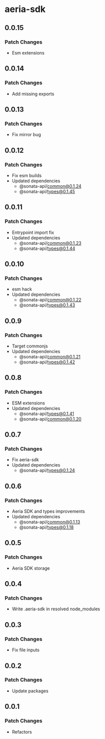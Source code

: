 # aeria-sdk

## 0.0.15

### Patch Changes

- Esm extensions

## 0.0.14

### Patch Changes

- Add missing exports

## 0.0.13

### Patch Changes

- Fix mirror bug

## 0.0.12

### Patch Changes

- Fix esm builds
- Updated dependencies
  - @sonata-api/common@0.1.24
  - @sonata-api/types@0.1.45

## 0.0.11

### Patch Changes

- Entrypoint import fix
- Updated dependencies
  - @sonata-api/common@0.1.23
  - @sonata-api/types@0.1.44

## 0.0.10

### Patch Changes

- esm hack
- Updated dependencies
  - @sonata-api/common@0.1.22
  - @sonata-api/types@0.1.43

## 0.0.9

### Patch Changes

- Target commonjs
- Updated dependencies
  - @sonata-api/common@0.1.21
  - @sonata-api/types@0.1.42

## 0.0.8

### Patch Changes

- ESM extensions
- Updated dependencies
  - @sonata-api/types@0.1.41
  - @sonata-api/common@0.1.20

## 0.0.7

### Patch Changes

- Fix aeria-sdk
- Updated dependencies
  - @sonata-api/types@0.1.24

## 0.0.6

### Patch Changes

- Aeria SDK and types improvements
- Updated dependencies
  - @sonata-api/common@0.1.13
  - @sonata-api/types@0.1.18

## 0.0.5

### Patch Changes

- Aeria SDK storage

## 0.0.4

### Patch Changes

- Write .aeria-sdk in resolved node_modules

## 0.0.3

### Patch Changes

- Fix file inputs

## 0.0.2

### Patch Changes

- Update packages

## 0.0.1

### Patch Changes

- Refactors
